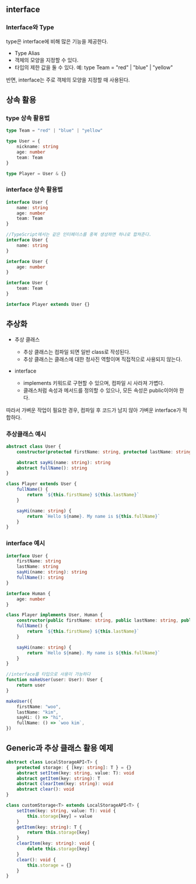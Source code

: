 ## interface

### Interface와 Type

type은 interface에 비해 많은 기능을 제공한다.

-   Type Alias
-   객체의 모양을 지정할 수 있다.
-   타입의 제한 값을 둘 수 있다.
    예: type Team = "red" | "blue" | "yellow"

반면, interface는 주로 객체의 모양을 지정할 때 사용된다.

## 상속 활용

### type 상속 활용법

```typescript
type Team = "red" | "blue" | "yellow"

type User = {
    nickname: string
    age: number
    team: Team
}

type Player = User & {}
```

### interface 상속 활용법

```typescript
interface User {
    name: string
    age: number
    team: Team
}

//TypeScript에서는 같은 인터페이스를 중복 생성하면 하나로 합쳐준다.
interface User {
    name: string
}

interface User {
    age: number
}

interface User {
    team: Team
}

interface Player extends User {}
```

## 추상화

-   추상 클래스

    -   추상 클래스는 컴파일 되면 일반 class로 작성된다.
    -   추상 클래스는 클래스에 대한 청사진 역할이며 직접적으로 사용되지 않는다.

-   interface
    -   implements 키워드로 구현할 수 있으며, 컴파일 시 사라져 가볍다.
    -   클래스처럼 속성과 메서드를 정의할 수 있으나, 모든 속성은 public이어야 한다.

따라서 가벼운 작업이 필요한 경우, 컴파일 후 코드가 남지 않아 가벼운 interface가 적합하다.

### 추상클래스 예시

```typescript
abstract class User {
    constructor(protected firstName: string, protected lastName: string) {}

    abstract sayHi(name: string): string
    abstract fullName(): string
}

class Player extends User {
    fullName() {
        return `${this.firstName} ${this.lastName}`
    }

    sayHi(name: string) {
        return `Hello ${name}. My name is ${this.fullName}`
    }
}
```

### interface 예시

```typescript
interface User {
    firstName: string
    lastName: string
    sayHi(name: string): string
    fullName(): string
}

interface Human {
    age: number
}

class Player implements User, Human {
    constructor(public firstName: string, public lastName: string, public age: number) {}
    fullName() {
        return `${this.firstName} ${this.lastName}`
    }

    sayHi(name: string) {
        return `Hello ${name}. My name is ${this.fullName}`
    }
}

//interface를 타입으로 사용이 가능하다
function makeUser(user: User): User {
    return user
}

makeUser({
    firstName: "woo",
    lastName: "kim",
    sayHi: () => "hi",
    fullName: () => `woo kim`,
})
```

## Generic과 추상 클래스 활용 예제

```typescript
abstract class LocalStorageAPI<T> {
    protected storage: { [key: string]: T } = {}
    abstract setItem(key: string, value: T): void
    abstract getItem(key: string): T
    abstract clearItem(key: string): void
    abstract clear(): void
}

class customStorage<T> extends LocalStorageAPI<T> {
    setItem(key: string, value: T): void {
        this.storage[key] = value
    }
    getItem(key: string): T {
        return this.storage[key]
    }
    clearItem(key: string): void {
        delete this.storage[key]
    }
    clear(): void {
        this.storage = {}
    }
}
```
